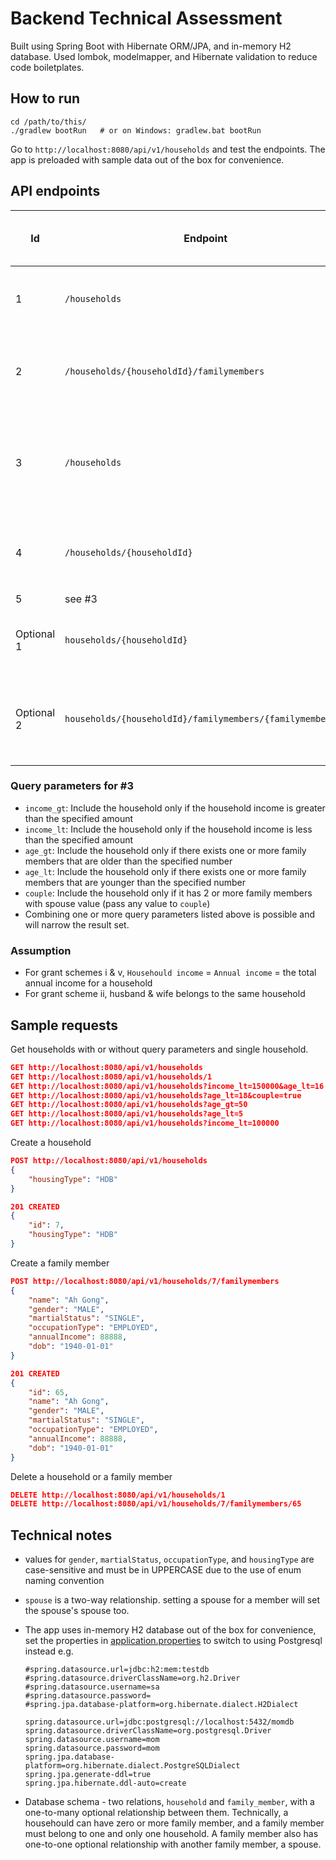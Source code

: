 # Backend Technical Assessment

Built using Spring Boot with Hibernate ORM/JPA, and in-memory H2 database. Used lombok, modelmapper, and Hibernate validation to reduce code boiletplates.

## How to run

```shell
cd /path/to/this/
./gradlew bootRun   # or on Windows: gradlew.bat bootRun
```

Go to `http://localhost:8080/api/v1/households` and test the endpoints. The app is preloaded with sample data out of the box for convenience.

## API endpoints

| Id | Endpoint | HTTP request | JSON Body Properties / Query Parameters | Description |
| - | - | - | - | - |
| 1 | `/households` | `POST` | `housingType` | Create a household with no family members |
| 2 | `/households/{householdId}/familymembers` | `POST` | `name`, `gender`, `maritalStatus`, `spouse`, `occupationType`, `annualIncome`, `dob` | Create a family member and add it to the household |
| 3 | `/households` | `GET` | `income_gt`, `income_lt`, `age_gt`, `age_lt`, `couple` | List all households with family members, conditioned by query parameters (see below) |
| 4 | `/households/{householdId}` | `GET` | - | List all family members for the given `householdId` |
| 5 | see #3 | - | - | - | - | 
| Optional 1 | `households/{householdId}` | `DELETE` | - | Delete a household and its family members |
| Optional 2 | `households/{householdId}/familymembers/{familymemberId}` | `DELETE` | - | Delete a family member only if it belongs to the given householdId

### Query parameters for #3

- `income_gt`: Include the household only if the household income is greater than the specified amount
- `income_lt`: Include the household only if the household income is less than the specified amount
- `age_gt`: Include the household only if there exists one or more family members that are older than the specified number
- `age_lt`: Include the household only if there exists one or more family members that are younger than the specified number
- `couple`: Include the household only if it has 2 or more family members with spouse value (pass any value to `couple`)
- Combining one or more query parameters listed above is possible and will narrow the result set.

### Assumption

- For grant schemes i & v, `Househould income` = `Annual income` = the total annual income for a household 
- For grant scheme ii, husband & wife belongs to the same household

## Sample requests

Get households with or without query parameters and single household.

```json
GET http://localhost:8080/api/v1/households
GET http://localhost:8080/api/v1/households/1
GET http://localhost:8080/api/v1/households?income_lt=150000&age_lt=16
GET http://localhost:8080/api/v1/households?age_lt=18&couple=true
GET http://localhost:8080/api/v1/households?age_gt=50
GET http://localhost:8080/api/v1/households?age_lt=5
GET http://localhost:8080/api/v1/households?income_lt=100000
```

Create a household

```json
POST http://localhost:8080/api/v1/households
{
    "housingType": "HDB"
}

201 CREATED
{
    "id": 7,
    "housingType": "HDB"
}
```

Create a family member

```json
POST http://localhost:8080/api/v1/households/7/familymembers
{
    "name": "Ah Gong",
    "gender": "MALE",
    "martialStatus": "SINGLE",
    "occupationType": "EMPLOYED",
    "annualIncome": 88888,
    "dob": "1940-01-01"
}

201 CREATED
{
    "id": 65,
    "name": "Ah Gong",
    "gender": "MALE",
    "martialStatus": "SINGLE",
    "occupationType": "EMPLOYED",
    "annualIncome": 88888,
    "dob": "1940-01-01"
}
```

Delete a household or a family member

```json
DELETE http://localhost:8080/api/v1/households/1
DELETE http://localhost:8080/api/v1/households/7/familymembers/65
```

## Technical notes

- values for `gender`, `martialStatus`, `occupationType`, and `housingType` are case-sensitive and must be in UPPERCASE due to the use of enum naming convention
- `spouse` is a two-way relationship. setting a spouse for a member will set the spouse's spouse too.
- The app uses in-memory H2 database out of the box for convenience, set the properties in [application.properties](src/main/resources/application.properties) to switch to using Postgresql instead e.g.

    ```
    #spring.datasource.url=jdbc:h2:mem:testdb
    #spring.datasource.driverClassName=org.h2.Driver
    #spring.datasource.username=sa
    #spring.datasource.password=
    #spring.jpa.database-platform=org.hibernate.dialect.H2Dialect

    spring.datasource.url=jdbc:postgresql://localhost:5432/momdb
    spring.datasource.driverClassName=org.postgresql.Driver
    spring.datasource.username=mom
    spring.datasource.password=mom
    spring.jpa.database-platform=org.hibernate.dialect.PostgreSQLDialect
    spring.jpa.generate-ddl=true
    spring.jpa.hibernate.ddl-auto=create
    ```

- Database schema - two relations, `household` and `family_member`, with a one-to-many optional relationship between them. Technically, a househould can have zero or more family member, and a family member must belong to one and only one household. A family member also has one-to-one optional relationship with another family member, a spouse.

